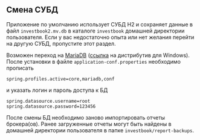 ## Смена СУБД
Приложение по умолчанию использует СУБД H2 и сохраняет данные в файл `investbook2.mv.db` в каталоге `investbook` домашней
директории пользователя. Если у вас недостаточно опыта или нет желания перейти на другую СУБД, пропустите этот раздел.

Возможен переход на [MariaDB](https://downloads.mariadb.org/)
([ссылка](https://downloads.mariadb.org/interstitial/mariadb-10.4.12/win32-packages/mariadb-10.4.12-win32.msi/from/http%3A//mariadb.melbourneitmirror.net/)
на дистрибутив для Windows). После установки в файле `application-conf.properties` необходимо прописать
```
spring.profiles.active=core,mariadb,conf
```
и указать логин и пароль доступа к БД
```
spring.datasource.username=root
spring.datasource.password=123456
```
После смены БД необходимо заново импортировать отчеты брокера(ов). Ранее загруженные отчеты могут быть найдены в домашней директории
пользователя в папке `investbook/report-backups`.